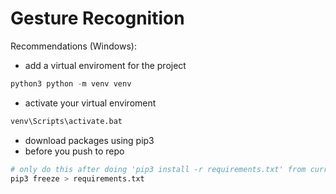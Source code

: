 # Gesture Recognition

Recommendations (Windows):
- add a virtual enviroment for the project
```python
python3 python -m venv venv
```
- activate your virtual enviroment
```python
venv\Scripts\activate.bat
```
- download packages using pip3
- before you push to repo
```python
# only do this after doing 'pip3 install -r requirements.txt' from current repo with the most updated requirements.txt
pip3 freeze > requirements.txt
```
